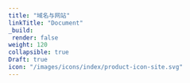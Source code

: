 ```yaml
---
title: "域名与网站"
linkTitle: "Document"
_build:
 render: false 
weight: 120
collapsible: true
Draft: true
icon: "/images/icons/index/product-icon-site.svg"
---
```


